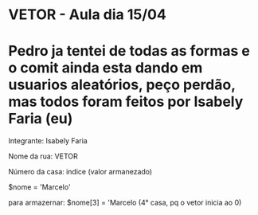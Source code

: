 # VETOR - Aula dia 15/04
<h1>Pedro ja tentei de todas as formas e o comit ainda esta dando em usuarios aleatórios, peço perdão, mas todos foram feitos por Isabely Faria (eu)</h1>
<p> Integrante: Isabely Faria </p>
<p>Nome da rua: VETOR
<p>Número da casa: indice (valor armanezado)</p>
<p> $nome = 'Marcelo'
<p>para armazernar: $nome[3] = 'Marcelo (4° casa, pq o vetor inicia ao 0)</p>